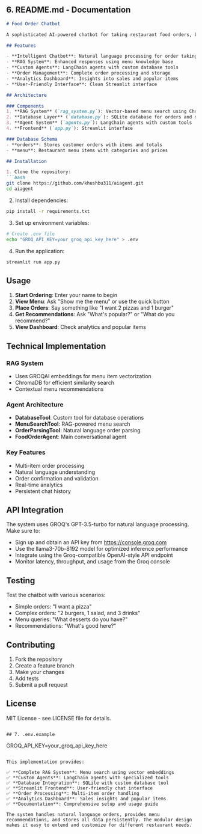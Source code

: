 ## 6. README.md - Documentation
```markdown
# Food Order Chatbot

A sophisticated AI-powered chatbot for taking restaurant food orders, built with Streamlit, LangChain, and RAG (Retrieval-Augmented Generation).

## Features

- **Intelligent Chatbot**: Natural language processing for order taking
- **RAG System**: Enhanced responses using menu knowledge base
- **Custom Agents**: LangChain agents with custom database tools
- **Order Management**: Complete order processing and storage
- **Analytics Dashboard**: Insights into sales and popular items
- **User-Friendly Interface**: Clean Streamlit interface

## Architecture

### Components
1. **RAG System** (`rag_system.py`): Vector-based menu search using ChromaDB
2. **Database Layer** (`database.py`): SQLite database for orders and menu
3. **Agent System** (`agents.py`): LangChain agents with custom tools
4. **Frontend** (`app.py`): Streamlit interface

### Database Schema
- **orders**: Stores customer orders with items and totals
- **menu**: Restaurant menu items with categories and prices

## Installation

1. Clone the repository:
```bash
git clone https://github.com/khushbu311/aiagent.git
cd aiagent
```

2. Install dependencies:
```bash
pip install -r requirements.txt
```

3. Set up environment variables:
```bash
# Create .env file
echo "GROQ_API_KEY=your_groq_api_key_here" > .env
```

4. Run the application:
```bash
streamlit run app.py
```

## Usage

1. **Start Ordering**: Enter your name to begin
2. **View Menu**: Ask "Show me the menu" or use the quick button
3. **Place Orders**: Say something like "I want 2 pizzas and 1 burger"
4. **Get Recommendations**: Ask "What's popular?" or "What do you recommend?"
5. **View Dashboard**: Check analytics and popular items

## Technical Implementation

### RAG System
- Uses GROQAI embeddings for menu item vectorization
- ChromaDB for efficient similarity search
- Contextual menu recommendations

### Agent Architecture
- **DatabaseTool**: Custom tool for database operations
- **MenuSearchTool**: RAG-powered menu search
- **OrderParsingTool**: Natural language order parsing
- **FoodOrderAgent**: Main conversational agent

### Key Features
- Multi-item order processing
- Natural language understanding
- Order confirmation and validation
- Real-time analytics
- Persistent chat history

## API Integration

The system uses GROQ's GPT-3.5-turbo for natural language processing. Make sure to:
- Sign up and obtain an API key from https://console.groq.com
- Use the llama3-70b-8192 model for optimized inference performance
- Integrate using the Groq-compatible OpenAI-style API endpoint
- Monitor latency, throughput, and usage from the Groq console


## Testing

Test the chatbot with various scenarios:
- Simple orders: "I want a pizza"
- Complex orders: "2 burgers, 1 salad, and 3 drinks"
- Menu queries: "What desserts do you have?"
- Recommendations: "What's good here?"


## Contributing

1. Fork the repository
2. Create a feature branch
3. Make your changes
4. Add tests
5. Submit a pull request

## License

MIT License - see LICENSE file for details.
```

## 7. .env.example
```
GROQ_API_KEY=your_groq_api_key_here
```

This implementation provides:

✅ **Complete RAG System**: Menu search using vector embeddings
✅ **Custom Agents**: LangChain agents with specialized tools
✅ **Database Integration**: SQLite with custom database tool
✅ **Streamlit Frontend**: User-friendly chat interface
✅ **Order Processing**: Multi-item order handling
✅ **Analytics Dashboard**: Sales insights and popular items
✅ **Documentation**: Comprehensive setup and usage guide

The system handles natural language orders, provides menu recommendations, and stores all data persistently. The modular design makes it easy to extend and customize for different restaurant needs.